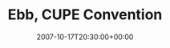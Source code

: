 ---
templateKey: event
guid: 08940736-6eab-11ea-99c5-002590d1d1b0
date: 2007-10-17T20:30:00+00:00
eventTime: '8:30pm'
title: Ebb, CUPE Convention
artist: Ebb
city: Toronto
venue: CUPE Convention
group: Tim Shia
---